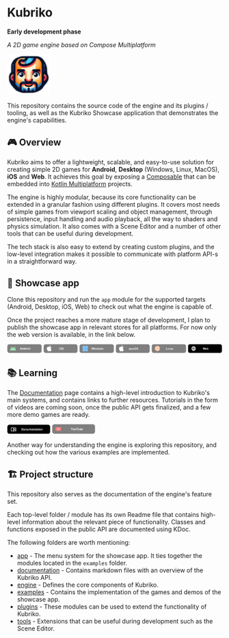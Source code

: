 # Kubriko
**Early development phase**

*A 2D game engine based on Compose Multiplatform*

<img src="documentation/images/logo.png" width="20%"  alt="Kubriko logo"/>

This repository contains the source code of the engine and its plugins / tooling, as well as the Kubriko Showcase application that demonstrates the engine's capabilities.

## 🎮 Overview
Kubriko aims to offer a lightweight, scalable, and easy-to-use solution for creating simple 2D games for **Android**, **Desktop** (Windows, Linux, MacOS), **iOS** and **Web**.
It achieves this goal by exposing a [Composable](https://www.jetbrains.com/compose-multiplatform/) that can be embedded into [Kotlin Multiplatform](https://kotlinlang.org/docs/multiplatform.html) projects.

The engine is highly modular, because its core functionality can be extended in a granular fashion using different plugins.
It covers most needs of simple games from viewport scaling and object management, through persistence, input handling and audio playback, all the way to shaders and physics simulation.
It also comes with a Scene Editor and a number of other tools that can be useful during development.

The tech stack is also easy to extend by creating custom plugins, and the low-level integration makes it possible to communicate with platform API-s in a straightforward way.

## 🎨 Showcase app
Clone this repository and run the `app` module for the supported targets (Android, Desktop, iOS, Web) to check out what the engine is capable of.

Once the project reaches a more mature stage of development, I plan to publish the showcase app in relevant stores for all platforms.
For now only the web version is available, in the link below.

[<img src="documentation/images/badge_android_coming_soon.png" alt="Download for Android" width="16%" />](#)
[<img src="documentation/images/badge_ios_coming_soon.png" alt="Download for iOS" width="16%" />](#)
[<img src="documentation/images/badge_windows_coming_soon.png" alt="Download for Windows" width="16%" />](#)
[<img src="documentation/images/badge_macos_coming_soon.png" alt="Download for macOS" width="16%" />](#)
[<img src="documentation/images/badge_linux_coming_soon.png" alt="Download for Linux" width="16%" />](#)
[<img src="documentation/images/badge_web.png" alt="Download for Web" width="16%" />](https://pandulapeter.github.io/kubriko/)

## 📚 Learning
The [Documentation](https://github.com/pandulapeter/kubriko/tree/main/documentation) page contains a high-level introduction to Kubriko's main systems, and contains links to further resources.
Tutorials in the form of videos are coming soon, once the public API gets finalized, and a few more demo games are ready.

[<img src="documentation/images/badge_documentation.png" alt="Documentation" width="20%" />](https://github.com/pandulapeter/kubriko/blob/main/documentation/README.md)
[<img src="documentation/images/badge_youtube_coming_soon.png" alt="YouTube" width="20%" />](#)

Another way for understanding the engine is exploring this repository, and checking out how the various examples are implemented.

## 🏗️ Project structure
This repository also serves as the documentation of the engine's feature set.

Each top-level folder / module has its own Readme file that contains high-level information about the relevant piece of functionality.
Classes and functions exposed in the public API are documented using KDoc.

The following folders are worth mentioning:
- [app](https://github.com/pandulapeter/kubriko/tree/main/app) - The menu system for the showcase app. It ties together the modules located in the `examples` folder.
- [documentation](https://github.com/pandulapeter/kubriko/tree/main/documentation) - Contains markdown files with an overview of the Kubriko API.
- [engine](https://github.com/pandulapeter/kubriko/tree/main/engine) - Defines the core components of Kubriko.
- [examples](https://github.com/pandulapeter/kubriko/tree/main/examples) - Contains the implementation of the games and demos of the showcase app.
- [plugins](https://github.com/pandulapeter/kubriko/tree/main/plugins) - These modules can be used to extend the functionality of Kubriko.
- [tools](https://github.com/pandulapeter/kubriko/tree/main/tools) - Extensions that can be useful during development such as the Scene Editor.